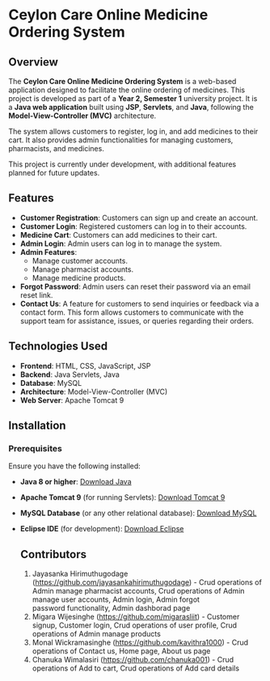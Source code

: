 # Ceylon Care Online Medicine Ordering System

## Overview

The **Ceylon Care Online Medicine Ordering System** is a web-based application designed to facilitate the online ordering of medicines. This project is developed as part of a **Year 2, Semester 1** university project. It is a **Java web application** built using **JSP**, **Servlets**, and **Java**, following the **Model-View-Controller (MVC)** architecture.

The system allows customers to register, log in, and add medicines to their cart. It also provides admin functionalities for managing customers, pharmacists, and medicines.

This project is currently under development, with additional features planned for future updates.

## Features

- **Customer Registration**: Customers can sign up and create an account.
- **Customer Login**: Registered customers can log in to their accounts.
- **Medicine Cart**: Customers can add medicines to their cart.
- **Admin Login**: Admin users can log in to manage the system.
- **Admin Features**:
  - Manage customer accounts.
  - Manage pharmacist accounts.
  - Manage medicine products.
- **Forgot Password**: Admin users can reset their password via an email reset link.
- **Contact Us**: A feature for customers to send inquiries or feedback via a contact form. This form allows customers to communicate with the support team for assistance, issues, or queries regarding their orders.

## Technologies Used

- **Frontend**: HTML, CSS, JavaScript, JSP
- **Backend**: Java Servlets, Java
- **Database**: MySQL 
- **Architecture**: Model-View-Controller (MVC)
- **Web Server**: Apache Tomcat 9

## Installation

### Prerequisites

Ensure you have the following installed:
- **Java 8 or higher**: [Download Java](https://www.oracle.com/java/technologies/javase-jdk11-downloads.html)
- **Apache Tomcat 9** (for running Servlets): [Download Tomcat 9](https://tomcat.apache.org/download-90.cgi)
- **MySQL Database** (or any other relational database): [Download MySQL](https://dev.mysql.com/downloads/)
- **Eclipse IDE** (for development): [Download Eclipse](https://www.eclipse.org/downloads/)

  ## Contributors
  1. Jayasanka Hirimuthugodage (https://github.com/jayasankahirimuthugodage) - Crud operations of Admin manage pharmacist accounts,  Crud operations of Admin manage user accounts, Admin login, Admin forgot       
                                                                               password functionality, Admin dashborad page
  2. Migara Wijesinghe (https://github.com/migarasliit) - Customer signup, Customer login, Crud operations of user profile, Crud operations of Admin manage products
  3. Monal Wickramasinghe (https://github.com/kavithra1000) - Crud operations of Contact us, Home page, About us page
  4. Chanuka Wimalasiri (https://github.com/chanuka001) - Crud operations of Add to cart, Crud operations of Add card details



